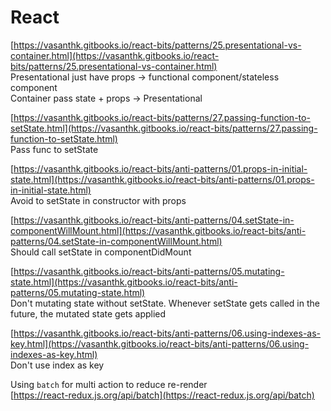 # React

[https://vasanthk.gitbooks.io/react-bits/patterns/25.presentational-vs-container.html](https://vasanthk.gitbooks.io/react-bits/patterns/25.presentational-vs-container.html)  
Presentational just have props -&gt; functional component/stateless component  
Container pass state + props -&gt; Presentational

[https://vasanthk.gitbooks.io/react-bits/patterns/27.passing-function-to-setState.html](https://vasanthk.gitbooks.io/react-bits/patterns/27.passing-function-to-setState.html)  
Pass func to setState

[https://vasanthk.gitbooks.io/react-bits/anti-patterns/01.props-in-initial-state.html](https://vasanthk.gitbooks.io/react-bits/anti-patterns/01.props-in-initial-state.html)  
Avoid to setState in constructor with props  
  
[https://vasanthk.gitbooks.io/react-bits/anti-patterns/04.setState-in-componentWillMount.html](https://vasanthk.gitbooks.io/react-bits/anti-patterns/04.setState-in-componentWillMount.html)  
Should call setState in componentDidMount  
  
[https://vasanthk.gitbooks.io/react-bits/anti-patterns/05.mutating-state.html](https://vasanthk.gitbooks.io/react-bits/anti-patterns/05.mutating-state.html)  
Don't mutating state without setState. Whenever setState gets called in the future, the mutated state gets applied

[https://vasanthk.gitbooks.io/react-bits/anti-patterns/06.using-indexes-as-key.html](https://vasanthk.gitbooks.io/react-bits/anti-patterns/06.using-indexes-as-key.html)  
Don't use index as key



Using `batch` for multi action to reduce re-render  
[https://react-redux.js.org/api/batch](https://react-redux.js.org/api/batch)

